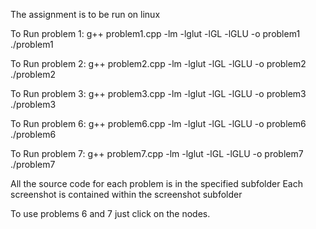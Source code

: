 The assignment is to be run on linux

To Run problem 1:
g++ problem1.cpp -lm -lglut -lGL -lGLU -o problem1
./problem1

To Run problem 2:
g++ problem2.cpp -lm -lglut -lGL -lGLU -o problem2
./problem2

To Run problem 3:
g++ problem3.cpp -lm -lglut -lGL -lGLU -o problem3
./problem3

To Run problem 6:
g++ problem6.cpp -lm -lglut -lGL -lGLU -o problem6
./problem6

To Run problem 7:
g++ problem7.cpp -lm -lglut -lGL -lGLU -o problem7
./problem7

All the source code for each problem is in the specified subfolder
Each screenshot is contained within the screenshot subfolder

To use problems 6 and 7 just click on the nodes.
